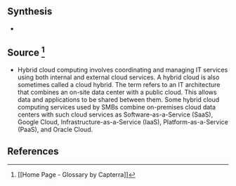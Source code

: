 ## Synthesis
- 
## Source [^1]
- Hybrid cloud computing involves coordinating and managing IT services using both internal and external cloud services. A hybrid cloud is also sometimes called a cloud hybrid. The term refers to an IT architecture that combines an on-site data center with a public cloud. This allows data and applications to be shared between them. Some hybrid cloud computing services used by SMBs combine on-premises cloud data centers with such cloud services as Software-as-a-Service (SaaS), Google Cloud, Infrastructure-as-a-Service (IaaS), Platform-as-a-Service (PaaS), and Oracle Cloud.
## References

[^1]: [[Home Page - Glossary by Capterra]]